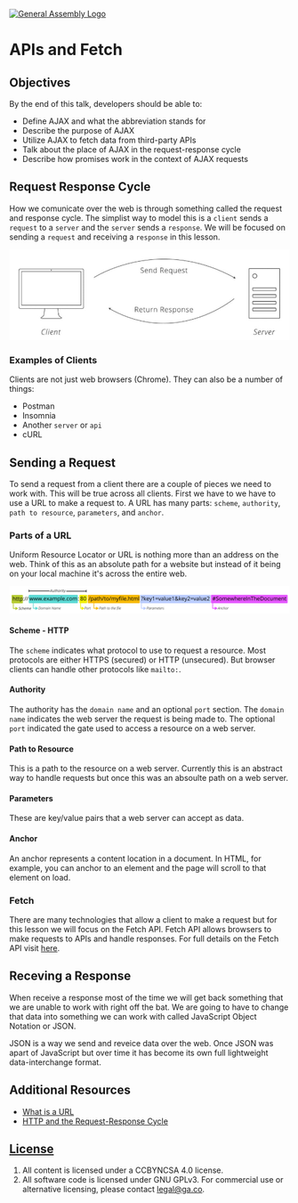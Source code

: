 [![General Assembly Logo](https://camo.githubusercontent.com/1a91b05b8f4d44b5bbfb83abac2b0996d8e26c92/687474703a2f2f692e696d6775722e636f6d2f6b6538555354712e706e67)](https://generalassemb.ly/education/software-engineering-immersive/boston)

# APIs and Fetch

## Objectives

By the end of this talk, developers should be able to:

-   Define AJAX and what the abbreviation stands for
-   Describe the purpose of AJAX
-   Utilize AJAX to fetch data from third-party APIs
-   Talk about the place of AJAX in the request-response cycle
-   Describe how promises work in the context of AJAX requests

## Request Response Cycle

How we comunicate over the web is through something called the request and response
cycle. The simplist way to model this is a `client` sends a `request` to a `server`
and the `server` sends a `response`. We will be focused on sending a `request` and
receiving a `response` in this lesson.

![a client is sending a request and a server is sending a response](response_request_cycle.jpeg)

### Examples of Clients

Clients are not just web browsers (Chrome). They can also be a number of things:

- Postman
- Insomnia 
- Another `server` or `api`
- cURL

## Sending a Request

To send a request from a client there are a couple of pieces we need to work with. This
will be true across all clients. First we have to we have to use a URL to make a request
to. A URL has many parts: `scheme`, `authority`, `path to resource`, `parameters`, and `anchor`.

### Parts of a URL

Uniform Resource Locator or URL is nothing more than an address on the web. Think of this
as an absolute path for a website but instead of it being on your local machine it's across
the entire web.

![a full url string](mdn-url-all.png)

#### Scheme - HTTP

The `scheme` indicates what protocol to use to request a resource. Most protocols are either
HTTPS (secured) or HTTP (unsecured). But browser clients can handle other protocols like `mailto:`.

#### Authority

The authority has the `domain name` and an optional `port` section. The `domain name` indicates
the web server the request is being made to. The optional `port` indicated the gate used to access
a resource on a web server. 

#### Path to Resource

This is a path to the resource on a web server. Currently this is an abstract way to handle
requests but once this was an absoulte path on a web server.

#### Parameters

These are key/value pairs that a web server can accept as data.

#### Anchor

An anchor represents a content location in a document. In HTML, for example, you can anchor
to an element and the page will scroll to that element on load.

### Fetch 

There are many technologies that allow a client to make a request but for this lesson we will
focus on the Fetch API. Fetch API allows browsers to make requests to APIs and handle responses.
For full details on the Fetch API visit [here](https://developer.mozilla.org/en-US/docs/Web/API/Fetch_API/Using_Fetch).


## Receving a Response

When receive a response most of the time we will get back something that we are unable to work with
right off the bat. We are going to have to change that data into something we can work with called
JavaScript Object Notation or JSON.

JSON is a way we send and reveice data over the web. Once JSON was apart of JavaScript but over time
it has become its own full lightweight data-interchange format.


## Additional Resources

- [What is a URL](https://developer.mozilla.org/en-US/docs/Learn/Common_questions/What_is_a_URL)
- [HTTP and the Request-Response Cycle](https://medium.com/geekculture/http-the-request-response-cycle-ddcb5bb70707)

## [License](LICENSE)

1.  All content is licensed under a CC­BY­NC­SA 4.0 license.
2.  All software code is licensed under GNU GPLv3. For commercial use or
    alternative licensing, please contact legal@ga.co.